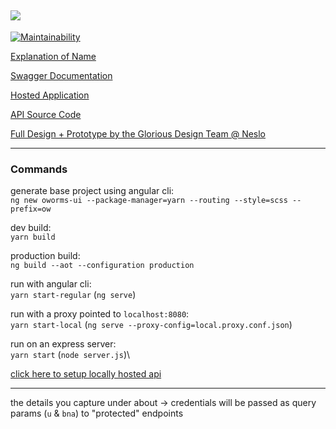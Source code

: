 <img src="https://github.com/benj-power/oworms-ui/blob/develop/src/assets/image/logo.svg"></img>
---
[![Maintainability](https://api.codeclimate.com/v1/badges/022c3d76d9caaf459fbc/maintainability)](https://codeclimate.com/github/noydb/oworms-ui/maintainability)

[Explanation of Name](https://memedocumentation.tumblr.com/post/163767097995/explained-oh-worm-meme)

[Swagger Documentation](https://oworms-api.herokuapp.com/swagger-ui/)

[Hosted Application](https://oworms.herokuapp.com)

[API Source Code](https://github.com/benj-power/oworms-api)

[Full Design + Prototype by the Glorious Design Team @ Neslo](https://jamieneslotech.invisionapp.com/console/share/KH37M1CTRA/839061901)

---

### Commands

generate base project using angular cli:\
`ng new oworms-ui --package-manager=yarn --routing --style=scss --prefix=ow`

dev build:\
`yarn build`

production build:\
`ng build --aot --configuration production`

run with angular cli:\
`yarn start-regular` (`ng serve`)

run with a proxy pointed to `localhost:8080`:\
`yarn start-local` (`ng serve --proxy-config=local.proxy.conf.json`)

run on an express server:\
`yarn start` (`node server.js`)\

[click here to setup locally hosted api](https://github.com/noydb/oworms-api#readme)

---
the details you capture under about -> credentials will be passed as query params (`u` & `bna`) to 
"protected" endpoints
